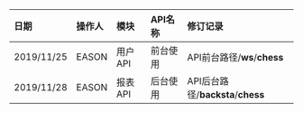 |日期|操作人|模块|API名称|修订记录|
|:--|:--|:--|:--|:--|
|2019/11/25 |EASON|用户API |前台使用|API前台路径/**ws**/**chess**|
|2019/11/28 |EASON|报表API |后台使用|API后台路径/**backsta**/**chess**|

